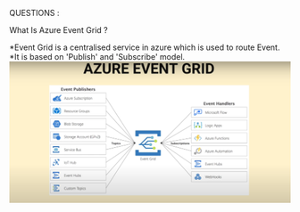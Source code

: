 QUESTIONS :

What Is Azure Event Grid ?

*Event Grid is a centralised service in azure which is used to route Event. 
*It is based on 'Publish' and 'Subscribe' model.
![alt text](./images/Azure-Event-Grid.png)

